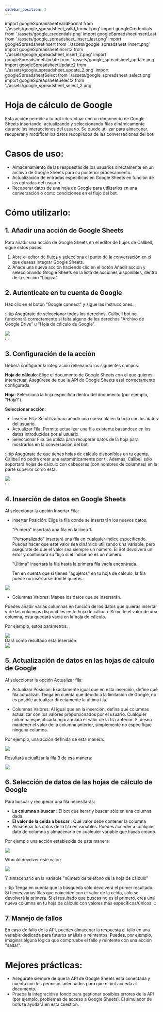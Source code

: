 ```yaml
---
sidebar_position: 3
---
```


import googleSpreadsheetValidFormat from './assets/google_spreadsheet_valid_format.png'
import googleCredentials from './assets/google_credentials.png'
import googleSpreadsheetInsertLast from './assets/google_spreadsheet_insert_last.png'
import googleSpreadsheetInsert from './assets/google_spreadsheet_insert.png'
import googleSpreadsheetInsert2 from './assets/google_spreadsheet_insert_2.png'
import googleSpreadsheetUpdate from './assets/google_spreadsheet_update.png'
import googleSpreadsheetUpdate2 from './assets/google_spreadsheet_update_2.png'
import googleSpreadsheetSelect from './assets/google_spreadsheet_select.png'
import googleSpreadsheetSelect2 from './assets/google_spreadsheet_select_2.png'

# Hoja de cálculo de Google

Esta acción permite a tu bot interactuar con un documento de Google Sheets insertando, actualizando y seleccionando filas dinámicamente durante las interacciones del usuario. Se puede utilizar para almacenar, recuperar y modificar los datos recopilados de las conversaciones del bot.

# Casos de uso:

- Almacenamiento de las respuestas de los usuarios directamente en un archivo de Google Sheets para su posterior procesamiento.
- Actualización de entradas específicas en Google Sheets en función de las entradas del usuario.
- Recuperar datos de una hoja de Google para utilizarlos en una conversación o como condiciones en el flujo del bot.

# Cómo utilizarlo:

## 1. Añadir una acción de Google Sheets

Para añadir una acción de Google Sheets en el editor de flujos de Callbell, sigue estos pasos:

1. Abre el editor de flujos y selecciona el punto de la conversación en el que deseas integrar Google Sheets.
2. Añade una nueva acción haciendo clic en el botón Añadir acción y seleccionando Google Sheets en la lista de acciones disponibles, dentro de la sección "Lógica".

## 2. Autentícate en tu cuenta de Google

Haz clic en el botón "Google connect" y sigue las instrucciones.

:::tip
Asegúrate de seleccionar todos los derechos. Callbell bot no funcionará correctamente si falta alguno de los derechos "Archivo de Google Drive" u "Hoja de cálculo de Google".

<div class="text--center">
    <img src={googleCredentials} width={500} />
</div>
:::

## 3. Configuración de la acción

Deberá configurar la integración rellenando los siguientes campos:

**Hoja de cálculo**: Elige el documento de Google Sheets con el que quieres interactuar. Asegúrese de que la API de Google Sheets está correctamente configurada.

**Hoja**: Selecciona la hoja específica dentro del documento (por ejemplo, "Hoja1").

**Seleccionar acción**:

- Insertar Fila: Se utiliza para añadir una nueva fila en la hoja con los datos del usuario.
- Actualizar Fila: Permite actualizar una fila existente basándose en los datos introducidos por el usuario.
- Seleccionar Fila: Se utiliza para recuperar datos de la hoja para mostrarlos en la conversación del bot.

:::tip
Asegúrate de que tienes hojas de cálculo disponibles en tu cuenta. Callbell no podrá crear una automáticamente por ti.
Además, Callbell sólo soportará hojas de cálculo con cabeceras (con nombres de columnas) en la parte superior como esta:

<div class="text--center">
    <img src={googleSpreadsheetValidFormat} width={500} />
</div>
:::

## 4. Inserción de datos en Google Sheets

Al seleccionar la opción Insertar Fila:

- Insertar Posición: Elige la fila donde se insertarán los nuevos datos.

  "Primera" insertará una fila en la línea 1.

  "Personalizado" insertará una fila en cualquier índice especificado. Puedes hacer que este valor sea dinámico utilizando una variable, pero asegúrate de que el valor sea siempre un número. El Bot devolverá un error y continuará su flujo si el índice no es un número.

  "Última" insertará la fila hasta la primera fila vacía encontrada.

  Ten en cuenta que si tienes "agujeros" en tu hoja de cálculo, la fila puede no insertarse donde quieres.

<div class="text--center">
    <img src={googleSpreadsheetInsertLast} width={500} />
</div>

- Columnas Valores: Mapea los datos que se insertarán.

Puedes añadir varias columnas en función de los datos que quieras insertar y de las columnas disponibles en tu hoja de cálculo.
Si omite el valor de una columna, ésta quedará vacía en la hoja de cálculo.

Por ejemplo, estos parámetros:

<div class="text--center">
    <img src={googleSpreadsheetInsert} width={500} />
</div>
Dará como resultado esta inserción:
<div class="text--center">
    <img src={googleSpreadsheetInsert2} width={500} />
</div>

## 5. Actualización de datos en las hojas de cálculo de Google

Al seleccionar la opción Actualizar fila:

- Actualizar Posición: Exactamente igual que en esta inserción, define qué fila actualizar. Tenga en cuenta que debido a la limitación de Google, no es posible actualizar directamente la última fila.

- Columnas Valores: Al igual que en la inserción, defina qué columnas actualizar con los valores proporcionados por el usuario. Cualquier columna especificada aquí anulará el valor de la fila anterior. Si desea mantener el valor de la columna anterior, simplemente no especifique ninguna columna.

Por ejemplo, una acción definida de esta manera:

<div class="text--center">
    <img src={googleSpreadsheetUpdate} width={500} />
</div>

Resultará actualizar la fila 3 de esa manera:

<div class="text--center">
    <img src={googleSpreadsheetUpdate2} width={500} />
</div>

## 6. Selección de datos de las hojas de cálculo de Google

Para buscar y recuperar una fila necesitarás:

- **La columna a buscar** : El bot que iterar y buscar sólo en una columna dada.
- **El valor de la celda a buscar** : Qué valor debe contener la columna
- Almacenar los datos de la fila en variables. Puedes acceder a cualquier dato de columna y almacenarlo en cualquier variable que hayas creado.

Por ejemplo una acción establecida de esta manera:

<div class="text--center">
    <img src={googleSpreadsheetSelect} width={500} />
</div>

Whould devolver este valor:

<div class="text--center">
    <img src={googleSpreadsheetSelect2} width={500} />
</div>

Y almacenarlo en la variable "número de teléfono de la hoja de cálculo"

:::tip
Tenga en cuenta que la búsqueda sólo devolverá el primer resultado. Si tienes varias filas que coinciden con el valor de la celda, sólo se devolverá la primera. Si el resultado que buscas no es el primero, crea una nueva columna en tu hoja de cálculo con valores más específicos/únicos
:::

## 7. Manejo de fallos

En caso de fallo de la API, puedes almacenar la respuesta al fallo en una variable dedicada para futuros análisis o reintentos.
Puedes, por ejemplo, imaginar alguna lógica que compruebe el fallo y reintente con una acción "saltar".

# Mejores prácticas:

- Asegúrate siempre de que la API de Google Sheets está conectada y cuenta con los permisos adecuados para que el bot acceda al documento.
- Prueba la integración a fondo para gestionar posibles errores de la API (por ejemplo, problemas de acceso a Google Sheets). El simulador de bots te ayudará en esta cuestión.
